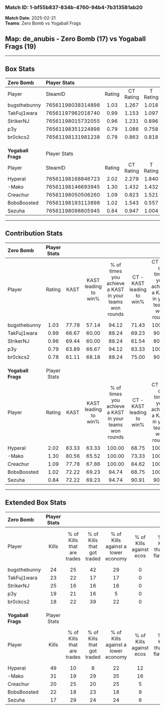 ### Match ID: 1-bf55b837-834b-4760-94b4-7b313581ab20  
**Match Date**: 2025-02-21  
**Teams**: Zero Bomb vs Yogaball Frags  

## **Map**: de_anubis - Zero Bomb (17) vs Yogaball Frags (19)  
---  

## Box Stats  

| **Zero Bomb**      | Player Stats      |        |           |          |       |       |       |         |        |      |     |
| :- | :- | :-: | :-: | :-: | :-: | :-: | :-: | :-: | :-: | :-: | :-: |
| Player             | SteamID           | Rating | CT Rating | T Rating | KAST  |  ADR  | Kills | Assists | Deaths | K/D  | HS% |
| bugsthebunny       | 76561198038314898 |  1.03  |   1.267   |  1.018   | 77.78 | 69.3  |  24   |    5    |   28   | 0.86 | 54  |
| TakFuj1wara        | 76561197962018740 |  0.99  |   1.153   |  1.097   | 66.67 | 75.3  |  23   |    6    |   25   | 0.92 | 52  |
| StrikerNJ          | 76561198015732055 |  0.96  |   1.231   |  0.896   | 69.44 | 69.3  |  25   |    4    |   30   | 0.83 | 36  |
| p3y                | 76561198351224898 |  0.79  |   1.086   |  0.758   | 63.89 | 64.3  |  19   |    6    |   28   | 0.68 | 36  |
| br0ckcs2           | 76561198131981238 |  0.78  |   0.863   |  0.818   | 61.11 | 79.1  |  18   |   10    |   30   | 0.60 | 50  |
|                    |                   |        |           |          |       |       |       |         |        |      |     |
|                    |                   |        |           |          |       |       |       |         |        |      |     |
|                    |                   |        |           |          |       |       |       |         |        |      |     |
| **Yogaball Frags** | Player Stats      |        |           |          |       |       |       |         |        |      |     |
| Player             | SteamID           | Rating | CT Rating | T Rating | KAST  |  ADR  | Kills | Assists | Deaths | K/D  | HS% |
| Hyperal            | 76561198168846723 |  2.02  |   2.279   |  1.840   | 83.33 | 125.4 |  49   |    7    |   17   | 2.88 | 18  |
| -Mako              | 76561198146693945 |  1.30  |   1.432   |  1.432   | 80.56 | 84.4  |  31   |   12    |   27   | 1.15 | 32  |
| Creachur           | 76561198050506260 |  1.09  |   0.823   |  1.521   | 77.78 | 71.9  |  20   |   12    |   19   | 1.05 | 75  |
| BobsBoosted        | 76561198193113898 |  1.02  |   1.543   |  0.557   | 72.22 | 65.8  |  22   |    6    |   22   | 1.00 | 45  |
| Sezuha             | 76561198098805945 |  0.84  |   0.947   |  1.004   | 72.22 | 62.6  |  17   |   10    |   26   | 0.65 | 64  |
---  

## Contribution Stats  

| **Zero Bomb**      | Player Stats |       |                      |                                                        |                           |                                                             |                          |                                                            |
| :- | :-: | :-: | :-: | :-: | :-: | :-: | :-: | :-: |
| Player             |    Rating    | KAST  | KAST leading to win% | % of times you achieve a KAST in your teams won rounds | CT - KAST leading to win% | CT - % of times you achieve a KAST in your teams won rounds | T - KAST leading to win% | T - % of times you achieve a KAST in your teams won rounds |
| bugsthebunny       |     1.03     | 77.78 |        57.14         |                         94.12                          |           71.43           |                           100.00                            |          42.86           |                           85.71                            |
| TakFuj1wara        |     0.99     | 66.67 |        60.00         |                         88.24                          |           69.23           |                            90.00                            |          50.00           |                           85.71                            |
| StrikerNJ          |     0.96     | 69.44 |        60.00         |                         88.24                          |           61.54           |                            80.00                            |          58.33           |                           100.00                           |
| p3y                |     0.79     | 63.89 |        66.67         |                         94.12                          |           83.33           |                           100.00                            |          50.00           |                           85.71                            |
| br0ckcs2           |     0.78     | 61.11 |        68.18         |                         88.24                          |           75.00           |                            90.00                            |          60.00           |                           85.71                            |
|                    |              |       |                      |                                                        |                           |                                                             |                          |                                                            |
|                    |              |       |                      |                                                        |                           |                                                             |                          |                                                            |
|                    |              |       |                      |                                                        |                           |                                                             |                          |                                                            |
| **Yogaball Frags** | Player Stats |       |                      |                                                        |                           |                                                             |                          |                                                            |
| Player             |    Rating    | KAST  | KAST leading to win% | % of times you achieve a KAST in your teams won rounds | CT - KAST leading to win% | CT - % of times you achieve a KAST in your teams won rounds | T - KAST leading to win% | T - % of times you achieve a KAST in your teams won rounds |
| Hyperal            |     2.02     | 83.33 |        63.33         |                         100.00                         |           68.75           |                           100.00                            |          57.14           |                           100.00                           |
| -Mako              |     1.30     | 80.56 |        65.52         |                         100.00                         |           73.33           |                           100.00                            |          57.14           |                           100.00                           |
| Creachur           |     1.09     | 77.78 |        67.86         |                         100.00                         |           84.62           |                           100.00                            |          53.33           |                           100.00                           |
| BobsBoosted        |     1.02     | 72.22 |        69.23         |                         94.74                          |           68.75           |                           100.00                            |          70.00           |                           87.50                            |
| Sezuha             |     0.84     | 72.22 |        69.23         |                         94.74                          |           90.91           |                            90.91                            |          53.33           |                           100.00                           |
---  

## Extended Box Stats  

| **Zero Bomb**      | Player Stats |                            |                            |                                    |                         |                              |                                 |        |                             |                                     |                          |                               |                            |
| :- | :-: | :-: | :-: | :-: | :-: | :-: | :-: | :-: | :-: | :-: | :-: | :-: | :-: |
| Player             |    Kills     | % of Kills that are trades | % of Kills that got traded | % of Kills against a lower economy | % of Kills against ecos | % of Kills that are flawless | % of Kills that are close duels | Deaths | % of Deaths that get traded | % of Deaths against a lower economy | % of Deaths against ecos | % of Deaths that are flawless | % of Deaths that are close |
| bugsthebunny       |      24      |             25             |             42             |                 29                 |            0            |              50              |               13                |   28   |             25              |                 11                  |            0             |              61               |             7              |
| TakFuj1wara        |      23      |             22             |             17             |                 17                 |            0            |              57              |                9                |   25   |             16              |                 12                  |            0             |              48               |             12             |
| StrikerNJ          |      25      |             16             |             16             |                 16                 |            0            |              64              |                8                |   30   |             23              |                 17                  |            0             |              80               |             0              |
| p3y                |      19      |             21             |             16             |                 5                  |            0            |              79              |                5                |   28   |             14              |                 11                  |            0             |              71               |             4              |
| br0ckcs2           |      18      |             22             |             39             |                 22                 |            0            |              39              |                6                |   30   |             13              |                 17                  |            0             |              60               |             0              |
|                    |              |                            |                            |                                    |                         |                              |                                 |        |                             |                                     |                          |                               |                            |
|                    |              |                            |                            |                                    |                         |                              |                                 |        |                             |                                     |                          |                               |                            |
|                    |              |                            |                            |                                    |                         |                              |                                 |        |                             |                                     |                          |                               |                            |
| **Yogaball Frags** | Player Stats |                            |                            |                                    |                         |                              |                                 |        |                             |                                     |                          |                               |                            |
| Player             |    Kills     | % of Kills that are trades | % of Kills that got traded | % of Kills against a lower economy | % of Kills against ecos | % of Kills that are flawless | % of Kills that are close duels | Deaths | % of Deaths that get traded | % of Deaths against a lower economy | % of Deaths against ecos | % of Deaths that are flawless | % of Deaths that are close |
| Hyperal            |      49      |             10             |             8              |                 22                 |           12            |              69              |                0                |   17   |             18              |                 18                  |            0             |              71               |             6              |
| -Mako              |      31      |             19             |             29             |                 35                 |           16            |              71              |                0                |   27   |             33              |                 26                  |            7             |              48               |             0              |
| Creachur           |      20      |             25             |             20             |                 25                 |            5            |              50              |               25                |   19   |             26              |                 21                  |            5             |              58               |             21             |
| BobsBoosted        |      22      |             18             |             23             |                 18                 |            9            |              68              |                0                |   22   |              9              |                 27                  |            5             |              45               |             5              |
| Sezuha             |      17      |             29             |             24             |                 24                 |            6            |              47              |                6                |   26   |             35              |                 19                  |            0             |              58               |             12             |

